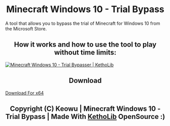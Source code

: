 <h1 align="center">Minecraft Windows 10 - Trial Bypass</h1>
<p>A tool that allows you to bypass the trial of Minecraft for Windows 10 from the Microsoft Store.</p>

<h2 align="center">How it works and how to use the tool to play without time limits: </h2>

[![Minecraft Windows 10 - Trial Bypasser | KethoLib](https://img.youtube.com/vi/lNEjGZ6nuhM/0.jpg)](https://www.youtube.com/watch?v=lNEjGZ6nuhM)

<h2 align="center">Download</h2>
<a align="center" href="https://github.com/keowu/Minecraft-Windows-10-Trial-Bypass/releases/download/V1.0/MinecraftWindows10Bypass.zip">Download For x64</a>

<h2 align="center">Copyright (C) Keowu | Minecraft Windows 10 - Trial Bypass | Made With <a href="https://github.com/keowu/KethoMemoryToolKit">KethoLib</a> OpenSource :) </h2>
